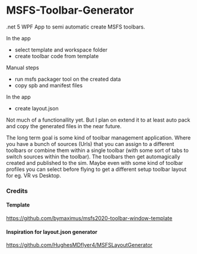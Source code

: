 # MSFS-Toolbar-Generator

.net 5 WPF App to semi automatic create MSFS toolbars.

In the app
- select template and workspace folder
- create toolbar code from template

Manual steps
- run msfs packager tool on the created data
- copy spb and manifest files
 
In the app
- create layout.json

Not much of a functionallity yet. But I plan on extend it to at least auto pack and copy the generated files in the near future.

The long term goal is some kind of toolbar management application. Where you have a bunch of sources (Urls) that you can assign to a different toolbars or combine them within a single toolbar (with some sort of tabs to switch sources within the toolbar). The toolbars then get automagically created and published to the sim.
Maybe even with some kind of toolbar profiles you can select before flying to get a different setup toolbar layout for eg. VR vs Desktop.

### Credits
#### Template
https://github.com/bymaximus/msfs2020-toolbar-window-template
#### Inspiration for layout.json generator
https://github.com/HughesMDflyer4/MSFSLayoutGenerator

